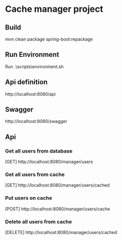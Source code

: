 # Cache manager project


## Build

mvn clean package spring-boot:repackage

## Run Environment

Run .\scripts\environment.sh


## Api definition

http://localhost:8080/api

## Swagger

http://localhost:8080/swagger

## Api

### Get all users from database

[GET] http://localhost:8080/manager/users

### Get all users from cache

[GET] http://localhost:8080/manager/users/cached

### Put users on cache

[POST] http://localhost:8080/manager/users/cache

### Delete all users from cache

[DELETE] http://localhost:8080/manager/users/cached